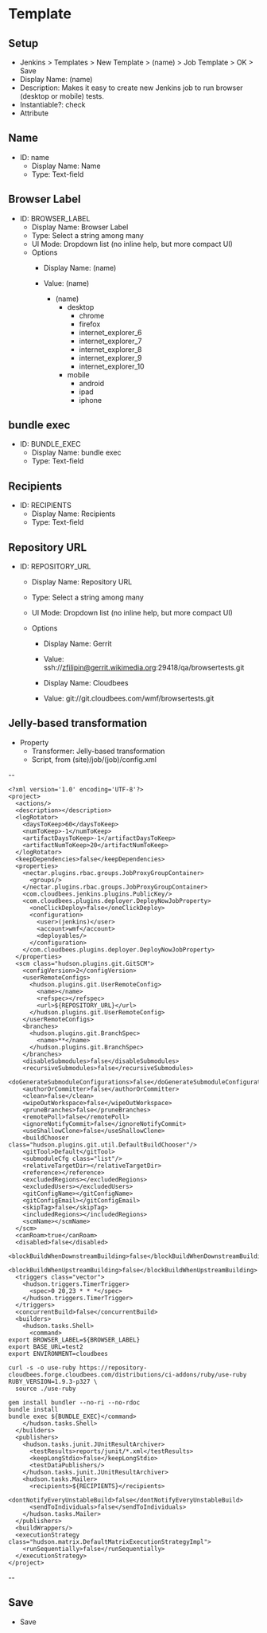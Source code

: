 # Template

## Setup

- Jenkins > Templates > New Template > (name) > Job Template > OK > Save
- Display Name: (name)
- Description: Makes it easy to create new Jenkins job to run browser (desktop or mobile) tests.
- Instantiable?: check
- Attribute

## Name

- ID: name
  - Display Name: Name
  - Type: Text-field

## Browser Label

- ID: BROWSER_LABEL
  - Display Name: Browser Label
  - Type: Select a string among many
  - UI Mode: Dropdown list (no inline help, but more compact UI)
  - Options
    - Display Name: (name)
    - Value: (name)

      - (name)
        - desktop
          - chrome
          - firefox
          - internet_explorer_6
          - internet_explorer_7
          - internet_explorer_8
          - internet_explorer_9
          - internet_explorer_10
        - mobile
          - android
          - ipad
          - iphone

## bundle exec

  - ID: BUNDLE_EXEC
    - Display Name: bundle exec
    - Type: Text-field

## Recipients

- ID: RECIPIENTS
  - Display Name: Recipients
  - Type: Text-field

## Repository URL

- ID: REPOSITORY_URL
  - Display Name: Repository URL
  - Type: Select a string among many
  - UI Mode: Dropdown list (no inline help, but more compact UI)
  - Options

    - Display Name: Gerrit
    - Value: ssh://zfilipin@gerrit.wikimedia.org:29418/qa/browsertests.git

    - Display Name: Cloudbees
    - Value: git://git.cloudbees.com/wmf/browsertests.git

## Jelly-based transformation

- Property
  - Transformer: Jelly-based transformation
  - Script, from (site)/job/(job)/config.xml

--

    <?xml version='1.0' encoding='UTF-8'?>
    <project>
      <actions/>
      <description></description>
      <logRotator>
        <daysToKeep>60</daysToKeep>
        <numToKeep>-1</numToKeep>
        <artifactDaysToKeep>-1</artifactDaysToKeep>
        <artifactNumToKeep>20</artifactNumToKeep>
      </logRotator>
      <keepDependencies>false</keepDependencies>
      <properties>
        <nectar.plugins.rbac.groups.JobProxyGroupContainer>
          <groups/>
        </nectar.plugins.rbac.groups.JobProxyGroupContainer>
        <com.cloudbees.jenkins.plugins.PublicKey/>
        <com.cloudbees.plugins.deployer.DeployNowJobProperty>
          <oneClickDeploy>false</oneClickDeploy>
          <configuration>
            <user>(jenkins)</user>
            <account>wmf</account>
            <deployables/>
          </configuration>
        </com.cloudbees.plugins.deployer.DeployNowJobProperty>
      </properties>
      <scm class="hudson.plugins.git.GitSCM">
        <configVersion>2</configVersion>
        <userRemoteConfigs>
          <hudson.plugins.git.UserRemoteConfig>
            <name></name>
            <refspec></refspec>
            <url>${REPOSITORY_URL}</url>
          </hudson.plugins.git.UserRemoteConfig>
        </userRemoteConfigs>
        <branches>
          <hudson.plugins.git.BranchSpec>
            <name>**</name>
          </hudson.plugins.git.BranchSpec>
        </branches>
        <disableSubmodules>false</disableSubmodules>
        <recursiveSubmodules>false</recursiveSubmodules>
        <doGenerateSubmoduleConfigurations>false</doGenerateSubmoduleConfigurations>
        <authorOrCommitter>false</authorOrCommitter>
        <clean>false</clean>
        <wipeOutWorkspace>false</wipeOutWorkspace>
        <pruneBranches>false</pruneBranches>
        <remotePoll>false</remotePoll>
        <ignoreNotifyCommit>false</ignoreNotifyCommit>
        <useShallowClone>false</useShallowClone>
        <buildChooser class="hudson.plugins.git.util.DefaultBuildChooser"/>
        <gitTool>Default</gitTool>
        <submoduleCfg class="list"/>
        <relativeTargetDir></relativeTargetDir>
        <reference></reference>
        <excludedRegions></excludedRegions>
        <excludedUsers></excludedUsers>
        <gitConfigName></gitConfigName>
        <gitConfigEmail></gitConfigEmail>
        <skipTag>false</skipTag>
        <includedRegions></includedRegions>
        <scmName></scmName>
      </scm>
      <canRoam>true</canRoam>
      <disabled>false</disabled>
      <blockBuildWhenDownstreamBuilding>false</blockBuildWhenDownstreamBuilding>
      <blockBuildWhenUpstreamBuilding>false</blockBuildWhenUpstreamBuilding>
      <triggers class="vector">
        <hudson.triggers.TimerTrigger>
          <spec>0 20,23 * * *</spec>
        </hudson.triggers.TimerTrigger>
      </triggers>
      <concurrentBuild>false</concurrentBuild>
      <builders>
        <hudson.tasks.Shell>
          <command>
    export BROWSER_LABEL=${BROWSER_LABEL}
    export BASE_URL=test2
    export ENVIRONMENT=cloudbees

    curl -s -o use-ruby https://repository-cloudbees.forge.cloudbees.com/distributions/ci-addons/ruby/use-ruby
    RUBY_VERSION=1.9.3-p327 \
      source ./use-ruby

    gem install bundler --no-ri --no-rdoc
    bundle install
    bundle exec ${BUNDLE_EXEC}</command>
        </hudson.tasks.Shell>
      </builders>
      <publishers>
        <hudson.tasks.junit.JUnitResultArchiver>
          <testResults>reports/junit/*.xml</testResults>
          <keepLongStdio>false</keepLongStdio>
          <testDataPublishers/>
        </hudson.tasks.junit.JUnitResultArchiver>
        <hudson.tasks.Mailer>
          <recipients>${RECIPIENTS}</recipients>
          <dontNotifyEveryUnstableBuild>false</dontNotifyEveryUnstableBuild>
          <sendToIndividuals>false</sendToIndividuals>
        </hudson.tasks.Mailer>
      </publishers>
      <buildWrappers/>
      <executionStrategy class="hudson.matrix.DefaultMatrixExecutionStrategyImpl">
        <runSequentially>false</runSequentially>
      </executionStrategy>
    </project>

--

## Save

- Save
